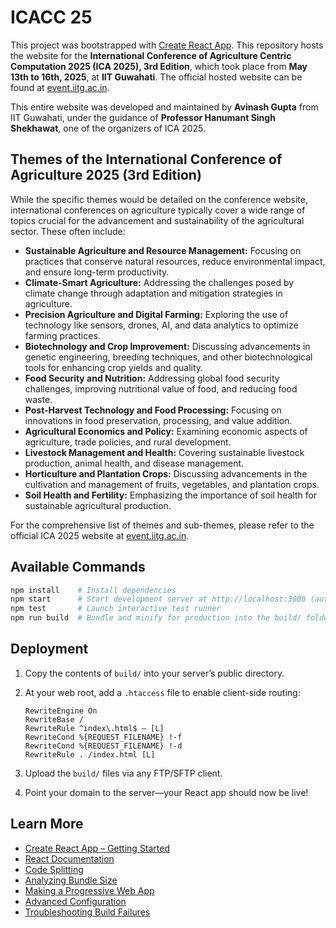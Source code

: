 # ICACC 25

This project was bootstrapped with [Create React App](https://github.com/facebook/create-react-app). This repository hosts the website for the **International Conference of Agriculture Centric Computation 2025 (ICA 2025), 3rd Edition**, which took place from **May 13th to 16th, 2025**, at **IIT Guwahati**. The official hosted website can be found at [event.iitg.ac.in](https://event.iitg.ac.in/ica25).

This entire website was developed and maintained by **Avinash Gupta** from IIT Guwahati, under the guidance of **Professor Hanumant Singh Shekhawat**, one of the organizers of ICA 2025.

## Themes of the International Conference of Agriculture 2025 (3rd Edition)

While the specific themes would be detailed on the conference website, international conferences on agriculture typically cover a wide range of topics crucial for the advancement and sustainability of the agricultural sector. These often include:

  * **Sustainable Agriculture and Resource Management:** Focusing on practices that conserve natural resources, reduce environmental impact, and ensure long-term productivity.
  * **Climate-Smart Agriculture:** Addressing the challenges posed by climate change through adaptation and mitigation strategies in agriculture.
  * **Precision Agriculture and Digital Farming:** Exploring the use of technology like sensors, drones, AI, and data analytics to optimize farming practices.
  * **Biotechnology and Crop Improvement:** Discussing advancements in genetic engineering, breeding techniques, and other biotechnological tools for enhancing crop yields and quality.
  * **Food Security and Nutrition:** Addressing global food security challenges, improving nutritional value of food, and reducing food waste.
  * **Post-Harvest Technology and Food Processing:** Focusing on innovations in food preservation, processing, and value addition.
  * **Agricultural Economics and Policy:** Examining economic aspects of agriculture, trade policies, and rural development.
  * **Livestock Management and Health:** Covering sustainable livestock production, animal health, and disease management.
  * **Horticulture and Plantation Crops:** Discussing advancements in the cultivation and management of fruits, vegetables, and plantation crops.
  * **Soil Health and Fertility:** Emphasizing the importance of soil health for sustainable agricultural production.

For the comprehensive list of themes and sub-themes, please refer to the official ICA 2025 website at [event.iitg.ac.in](https://event.iitg.ac.in/ica25).

## Available Commands

```bash
npm install    # Install dependencies
npm start      # Start development server at http://localhost:3000 (auto-reloads on changes)
npm test       # Launch interactive test runner
npm run build  # Bundle and minify for production into the build/ folder
```

## Deployment

1. Copy the contents of `build/` into your server’s public directory.

2. At your web root, add a `.htaccess` file to enable client-side routing:

   ```apacheconf
   RewriteEngine On
   RewriteBase /
   RewriteRule ^index\.html$ – [L]
   RewriteCond %{REQUEST_FILENAME} !-f
   RewriteCond %{REQUEST_FILENAME} !-d
   RewriteRule . /index.html [L]
   ```

3. Upload the `build/` files via any FTP/SFTP client.

4. Point your domain to the server—your React app should now be live!

## Learn More

* [Create React App – Getting Started](https://facebook.github.io/create-react-app/docs/getting-started)
* [React Documentation](https://reactjs.org/)
* [Code Splitting](https://facebook.github.io/create-react-app/docs/code-splitting)
* [Analyzing Bundle Size](https://facebook.github.io/create-react-app/docs/analyzing-the-bundle-size)
* [Making a Progressive Web App](https://facebook.github.io/create-react-app/docs/making-a-progressive-web-app)
* [Advanced Configuration](https://facebook.github.io/create-react-app/docs/advanced-configuration)
* [Troubleshooting Build Failures](https://facebook.github.io/create-react-app/docs/troubleshooting#npm-run-build-fails-to-minify)

